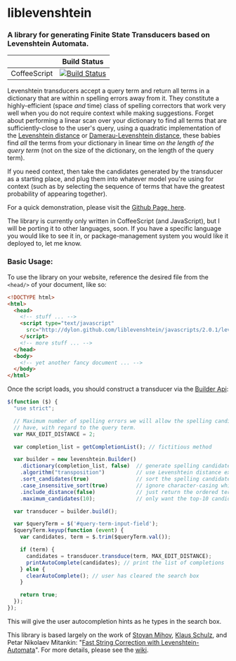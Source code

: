 # liblevenshtein

### A library for generating Finite State Transducers based on Levenshtein Automata.

|            |Build Status                                                                                                                                         |
|------------|-----------------------------------------------------------------------------------------------------------------------------------------------------|
|CoffeeScript|[![Build Status](https://travis-ci.org/dylon/liblevenshtein-coffeescript.svg?branch=master)](https://travis-ci.org/dylon/liblevenshtein-coffeescript)|

Levenshtein transducers accept a query term and return all terms in a
dictionary that are within n spelling errors away from it. They constitute a
highly-efficient (space _and_ time) class of spelling correctors that work very
well when you do not require context while making suggestions.  Forget about
performing a linear scan over your dictionary to find all terms that are
sufficiently-close to the user's query, using a quadratic implementation of the
[Levenshtein distance](https://en.wikipedia.org/wiki/Levenshtein_distance) or
[Damerau-Levenshtein
distance](https://en.wikipedia.org/wiki/Damerau%E2%80%93Levenshtein_distance),
these babies find _all_ the terms from your dictionary in linear time _on the
length of the query term_ (not on the size of the dictionary, on the length of
the query term).

If you need context, then take the candidates generated by the transducer as a
starting place, and plug them into whatever model you're using for context (such
as by selecting the sequence of terms that have the greatest probability of
appearing together).

For a quick demonstration, please visit the [Github Page,
here](http://dylon.github.io/liblevenshtein/).

The library is currently only written in CoffeeScript (and JavaScript), but I
will be porting it to other languages, soon.  If you have a specific language
you would like to see it in, or package-management system you would like it
deployed to, let me know.

### Basic Usage:

To use the library on your website, reference the desired file from the
`<head/>` of your document, like so:

```html
<!DOCTYPE html>
<html>
  <head>
    <!-- stuff ... -->
    <script type="text/javascript"
      src="http://dylon.github.com/liblevenshtein/javascripts/2.0.1/levenshtein-transducer.min.js">
    </script>
    <!-- more stuff ... -->
  </head>
  <body>
    <!-- yet another fancy document ... -->
  </body>
</html>
```

Once the script loads, you should construct a transducer via the [Builder
Api](http://dylon.github.io/liblevenshtein/coffeescript/docs/builder.html):

```javascript
$(function ($) {
  "use strict";

  // Maximum number of spelling errors we will allow the spelling candidates to
  // have, with regard to the query term.
  var MAX_EDIT_DISTANCE = 2;

  var completion_list = getCompletionList(); // fictitious method

  var builder = new levenshtein.Builder()
    .dictionary(completion_list, false)  // generate spelling candidates from unsorted completion_list
    .algorithm("transposition")          // use Levenshtein distance extended with transposition
    .sort_candidates(true)               // sort the spelling candidates before returning them
    .case_insensitive_sort(true)         // ignore character-casing while sorting terms
    .include_distance(false)             // just return the ordered terms (drop the distances)
    .maximum_candidates(10);             // only want the top-10 candidates

  var transducer = builder.build();

  var $queryTerm = $('#query-term-input-field');
  $queryTerm.keyup(function (event) {
    var candidates, term = $.trim($queryTerm.val());

    if (term) {
      candidates = transducer.transduce(term, MAX_EDIT_DISTANCE);
      printAutoComplete(candidates); // print the list of completions
    } else {
      clearAutoComplete(); // user has cleared the search box
    }

    return true;
  });
});
```

This will give the user autocompletion hints as he types in the search box.

This library is based largely on the work of [Stoyan
Mihov](http://www.lml.bas.bg/~stoyan/), [Klaus
Schulz](http://www.klaus-schulze.com/), and Petar Nikolaev Mitankin: "[Fast
String Correction with
Levenshtein-Automata](http://citeseerx.ist.psu.edu/viewdoc/summary?doi=10.1.1.16.652
"Klaus Schulz and Stoyan Mihov (2002)")".  For more details, please see the
[wiki](https://github.com/dylon/liblevenshtein/wiki).
